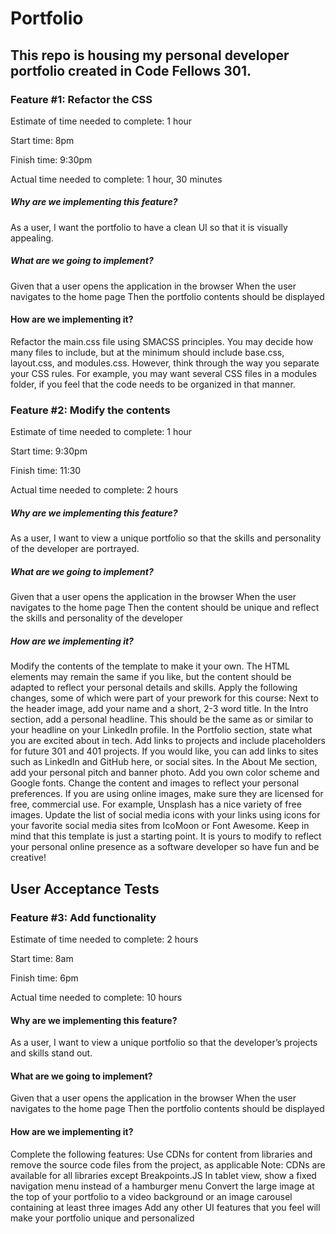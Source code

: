 # Portfolio

## This repo is housing my personal developer portfolio created in Code Fellows 301.

### Feature #1: Refactor the CSS

Estimate of time needed to complete: 1 hour

Start time: 8pm

Finish time: 9:30pm

Actual time needed to complete: 1 hour, 30 minutes

##### Why are we implementing this feature?

As a user, I want the portfolio to have a clean UI so that it is visually appealing.

##### What are we going to implement?

Given that a user opens the application in the browser
When the user navigates to the home page
Then the portfolio contents should be displayed

#### How are we implementing it?

Refactor the main.css file using SMACSS principles.
You may decide how many files to include, but at the minimum should include base.css, layout.css, and modules.css. However, think through the way you separate your CSS rules. For example, you may want several CSS files in a modules folder, if you feel that the code needs to be organized in that manner.

### Feature #2: Modify the contents

Estimate of time needed to complete: 1 hour

Start time: 9:30pm

Finish time: 11:30

Actual time needed to complete: 2 hours

##### Why are we implementing this feature?

As a user, I want to view a unique portfolio so that the skills and personality of the developer are portrayed.

##### What are we going to implement?

Given that a user opens the application in the browser
When the user navigates to the home page
Then the content should be unique and reflect the skills and personality of the developer

##### How are we implementing it?

Modify the contents of the template to make it your own. The HTML elements may remain the same if you like, but the content should be adapted to reflect your personal details and skills.
Apply the following changes, some of which were part of your prework for this course:
Next to the header image, add your name and a short, 2-3 word title.
In the Intro section, add a personal headline. This should be the same as or similar to your headline on your LinkedIn profile.
In the Portfolio section, state what you are excited about in tech. Add links to projects and include placeholders for future 301 and 401 projects. If you would like, you can add links to sites such as LinkedIn and GitHub here, or social sites.
In the About Me section, add your personal pitch and banner photo.
Add you own color scheme and Google fonts.
Change the content and images to reflect your personal preferences. If you are using online images, make sure they are licensed for free, commercial use. For example, Unsplash has a nice variety of free images.
Update the list of social media icons with your links using icons for your favorite social media sites from IcoMoon or Font Awesome.
Keep in mind that this template is just a starting point. It is yours to modify to reflect your personal online presence as a software developer so have fun and be creative!

## User Acceptance Tests

### Feature #3: Add functionality

Estimate of time needed to complete: 2 hours

Start time: 8am

Finish time: 6pm

Actual time needed to complete: 10 hours

#### Why are we implementing this feature?

As a user, I want to view a unique portfolio so that the developer’s projects and skills stand out.

#### What are we going to implement?

Given that a user opens the application in the browser
When the user navigates to the home page
Then the portfolio contents should be displayed

#### How are we implementing it?

Complete the following features:
Use CDNs for content from libraries and remove the source code files from the project, as applicable
Note: CDNs are available for all libraries except Breakpoints.JS
In tablet view, show a fixed navigation menu instead of a hamburger menu
Convert the large image at the top of your portfolio to a video background or an image carousel containing at least three images
Add any other UI features that you feel will make your portfolio unique and personalized

